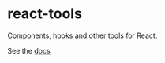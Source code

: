 # react-tools

Components, hooks and other tools for React.

See the [docs](https://soulfresh.github.io/react-tools/?path=/docs/introduction--page)
